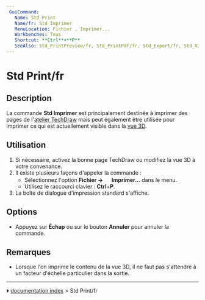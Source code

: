 ```yaml
---
 GuiCommand:
   Name: Std Print
   Name/fr: Std Imprimer
   MenuLocation: Fichier , Imprimer...
   Workbenches: Tous
   Shortcut: **Ctrl**+**P**
   SeeAlso: Std_PrintPreview/fr, Std_PrintPdf/fr, Std_Export/fr, Std_ViewScreenShot/fr
---
```


# Std Print/fr

## Description

La commande **Std Imprimer** est principalement destinée à imprimer des pages de l\'[atelier TechDraw](TechDraw_Workbench/fr.md) mais peut également être utilisée pour imprimer ce qui est actuellement visible dans la [vue 3D](3D_view/fr.md).



## Utilisation

1.  Si nécessaire, activez la bonne page TechDraw ou modifiez la vue 3D à votre convenance.
2.  Il existe plusieurs façons d\'appeler la commande :
    -   Sélectionnez l\'option **Fichier → <img src="images/Std_Print.svg" width=16px> Imprimer...** dans le menu.
    -   Utilisez le raccourci clavier : **Ctrl**+**P**.
3.  La boîte de dialogue d\'impression standard s\'affiche.

## Options

-   Appuyez sur **Échap** ou sur le bouton **Annuler** pour annuler la commande.



## Remarques

-   Lorsque l\'on imprime le contenu de la vue 3D, il ne faut pas s\'attendre à un facteur d\'échelle particulier dans la sortie.



---
⏵ [documentation index](../README.md) > Std Print/fr

